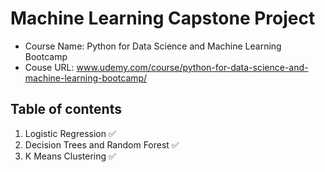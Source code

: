# Machine Learning Capstone Project
- Course Name: Python for Data Science and Machine Learning Bootcamp
- Couse URL: www.udemy.com/course/python-for-data-science-and-machine-learning-bootcamp/

## Table of contents
1. Logistic Regression  :white_check_mark:
2. Decision Trees and Random Forest  :white_check_mark:
3. K Means Clustering  :white_check_mark:
